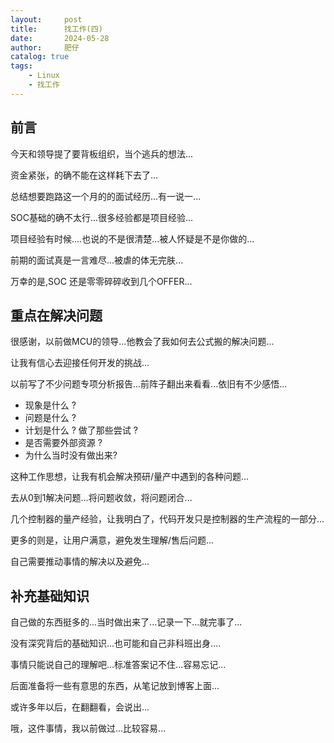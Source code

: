 ```yaml
---
layout:     post
title:      找工作(四)
date:       2024-05-28
author:     肥仔
catalog: true
tags:
    - Linux
    - 找工作
--- 
```


## 前言

今天和领导提了要背板组织，当个逃兵的想法... 

资金紧张，的确不能在这样耗下去了...

总结想要跑路这一个月的的面试经历...有一说一...

SOC基础的确不太行...很多经验都是项目经验...

项目经验有时候....也说的不是很清楚...被人怀疑是不是你做的...

前期的面试真是一言难尽...被虐的体无完肤...

万幸的是,SOC 还是零零碎碎收到几个OFFER...

## 重点在解决问题

很感谢，以前做MCU的领导...他教会了我如何去公式搬的解决问题...

让我有信心去迎接任何开发的挑战...

以前写了不少问题专项分析报告...前阵子翻出来看看...依旧有不少感悟...

- 现象是什么 ?
- 问题是什么 ?
- 计划是什么 ? 做了那些尝试 ?
- 是否需要外部资源  ?
- 为什么当时没有做出来?

这种工作思想，让我有机会解决预研/量产中遇到的各种问题...

去从0到1解决问题...将问题收敛，将问题闭合...

几个控制器的量产经验，让我明白了，代码开发只是控制器的生产流程的一部分...

更多的则是，让用户满意，避免发生理解/售后问题...

自己需要推动事情的解决以及避免...


## 补充基础知识

自己做的东西挺多的...当时做出来了...记录一下...就完事了...

没有深究背后的基础知识...也可能和自己非科班出身....

事情只能说自己的理解吧...标准答案记不住...容易忘记...

后面准备将一些有意思的东西，从笔记放到博客上面...

或许多年以后，在翻翻看，会说出...

哦，这件事情，我以前做过...比较容易...

